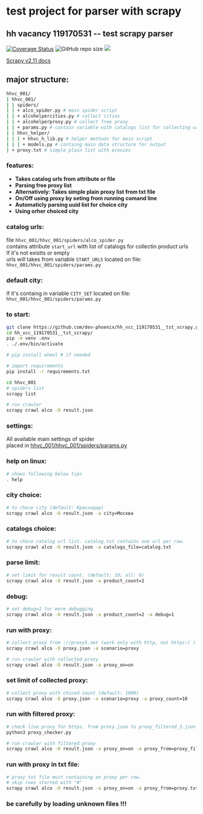 # test project for parser with scrapy
## hh vacancy 119170531 -- test scrapy parser

[![Coverage Status](https://coveralls.io/repos/github/dev-phoenix/hh_vcc_119170531__tst_scrapy/badge.svg?branch=master)](https://coveralls.io/github/dev-phoenix/hh_vcc_119170531__tst_scrapy?branch=master)
![GitHub repo size](https://img.shields.io/github/repo-size/dev-phoenix/hh_vcc_119170531__tst_scrapy)
<a href="https://github.com/dev-phoenix/hh_vcc_119170531__tst_scrapy/pulse" alt="Activity">
<img src="https://img.shields.io/github/commit-activity/m/dev-phoenix/hh_vcc_119170531__tst_scrapy" /></a>

[Scrapy v2.11 docs](https://docs.scrapy.org/en/2.11/)

## major structure:
```sh
hhvc_001/
| hhvc_001/
| | spiders/
| | + alco_spider.py # main spider script
| | + alcohelpercities.py # collect cities
| | + alcohelperproxy.py # collect free proxy
| | + params.py # contain variable with catalogs list for collecting urls
| | hhvc_helper/
| | | + hhvc_h_lib.py # helper methods for main script
| | | + models.py # containg main data structure for output
| + proxy.txt # simple plain list with proxies
```

### features:
- **Takes catalog urls from attribute or file**
- **Parsing free proxy list**
- **Alternatively: Takes simple plain proxy list from txt file**
- **On/Off using proxy by seting from running comand line**
- **Automaticly parsing uuid list for choice city**
- **Using orher choiced city**

### catalog urls:
file `hhvc_001/hhvc_001/spiders/alco_spider.py`  
contains attribute `start_url` with list of catalogs for collectin product urls  
If it's not existts or empty  
urls will takes from variable `START_URLS` located on file:  
`hhvc_001/hhvc_001/spiders/params.py`  

### default city:
If it's containg in variable `CITY_SET` located on file:  
`hhvc_001/hhvc_001/spiders/params.py`  

### to start:
```sh
git clone https://github.com/dev-phoenix/hh_vcc_119170531__tst_scrapy.git
cd hh_vcc_119170531__tst_scrapy/
pip -m venv .env
. ./.env/bin/activate

# pip install wheel # if needed

# import requirements
pip install -r requirements.txt

cd hhvc_001
# spiders list
scrapy list

# run crawler
scrapy crawl alco -O result.json
```

### settings:
All available main settings of spider  
placed in [hhvc_001/hhvc_001/spiders/params.py](hhvc_001/hhvc_001/spiders/params.py)

### help on linux:
```sh
# shows following below tips
. help
```

### city choice:
```sh
# to choce city (default: Краснодар)
scrapy crawl alco -O result.json -a city=Москва
```

### catalogs choice:
```sh
# to choce catalog url list. catalog.txt contains one url per row.
scrapy crawl alco -O result.json -a catalogs_file=catalog.txt
```

### parse limit:
```sh
# set limit for result count. (default: 10; all: 0)
scrapy crawl alco -O result.json -a product_count=2
```

### debug:
```sh
# set debug=1 for more debugging
scrapy crawl alco -O result.json -a product_count=2 -a debug=1
```

### run with proxy:
```sh
# collect proxy from ://proxy5.net (work only with http, not https:( )
scrapy crawl alco -O proxy.json -a scenario=proxy

# run crawler with collected proxy
scrapy crawl alco -O result.json -a proxy_on=on
```

### set limit of collected proxy:
```sh
# collect proxy with chiced count (default: 1000)
scrapy crawl alco -O proxy.json -a scenario=proxy -a proxy_count=10
```

### run with filtered proxy:
```sh
# check live proxy for https. from proxy.json to proxy_filtered_3.json
python3 proxy_checker.py

# run crawler with filtered proxy
scrapy crawl alco -O result.json -a proxy_on=on -a proxy_from=proxy_filtered_3.json
```

### run with proxy in txt file:
```sh
# proxy txt file must containing on proxy per row.
# skip rows started with "#"
scrapy crawl alco -O result.json -a proxy_on=on -a proxy_from=proxy.txt
```

### be carefully by loading unknown files !!!